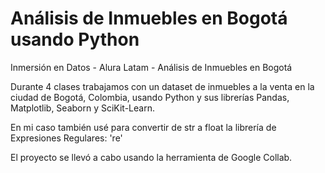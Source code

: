 # Análisis de Inmuebles en Bogotá usando Python
Inmersión en Datos - Alura Latam - Análisis de Inmuebles en Bogotá

Durante 4 clases trabajamos con un dataset de inmuebles a la venta en la ciudad de Bogotá, Colombia, usando Python y sus librerías Pandas, Matplotlib, Seaborn y SciKit-Learn. 

En mi caso también usé para convertir de str a float la librería de Expresiones Regulares: 're'

El proyecto se llevó a cabo usando la herramienta de Google Collab.
